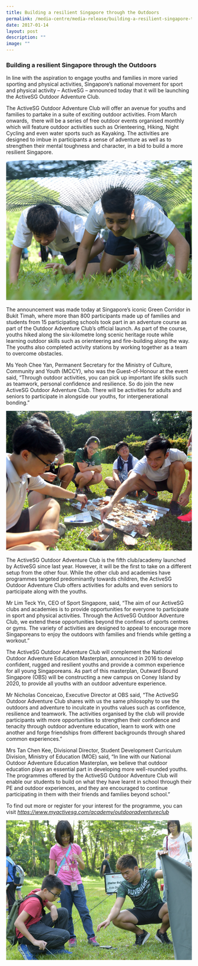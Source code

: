 ```yaml
---
title: Building a resilient Singapore through the Outdoors
permalink: /media-centre/media-release/building-a-resilient-singapore-through-the-outdoors/
date: 2017-01-14
layout: post
description: ""
image: ""
---
```

### **Building a resilient Singapore through the Outdoors**
In line with the aspiration to engage youths and families in more varied sporting and physical activities, Singapore’s national movement for sport and physical activity – ActiveSG – announced today that it will be launching the ActiveSG Outdoor Adventure Club.

The ActiveSG Outdoor Adventure Club will offer an avenue for youths and families to partake in a suite of exciting outdoor activities. From March onwards,  there will be a series of free outdoor events organised monthly which will feature outdoor activities such as Orienteering, Hiking, Night Cycling and even water sports such as Kayaking. The activities are designed to imbue in participants a sense of adventure as well as to strengthen their mental toughness and character, in a bid to build a more resilient Singapore.

![](/images/Media%20Centre/Media%20Release/2017/January/Two%20students%20from%20Broadrick%20Sec%20race%20against%20one%20another%20in%20a%20leopard%20crawl%20competition.jpeg)

The announcement was made today at Singapore’s iconic Green Corridor in Bukit Timah, where more than 800 participants made up of families and students from 15 participating schools took part in an adventure course as part of the Outdoor Adventure Club’s official launch. As part of the course, youths hiked along the six-kilometre long scenic heritage route while learning outdoor skills such as orienteering and fire-building along the way. The youths also completed activity stations by working together as a team to overcome obstacles.

Ms Yeoh Chee Yan, Permanent Secretary for the Ministry of Culture, Community and Youth (MCCY), who was the Guest-of-Honour at the event said, “Through outdoor activities, you can pick up important life skills such as teamwork, personal confidence and resilience. So do join the new ActiveSG Outdoor Adventure Club. There will be activities for adults and seniors to participate in alongside our youths, for intergenerational bonding.”

![](/images/Media%20Centre/Media%20Release/2017/January/Students%20from%20ITE%20College%20working%20together%20to%20start%20a%20fire%20with%20a%20flint%20Credit%20to%20Reuters.jpeg)

The ActiveSG Outdoor Adventure Club is the fifth club/academy launched by ActiveSG since last year. However, it will be the first to take on a different setup from the other four. While the other club and academies have programmes targeted predominantly towards children, the ActiveSG Outdoor Adventure Club offers activities for adults and even seniors to participate along with the youths.

Mr Lim Teck Yin, CEO of Sport Singapore, said, “The aim of our ActiveSG clubs and academies is to provide opportunities for everyone to participate in sport and physical activities. Through the ActiveSG Outdoor Adventure Club, we extend these opportunities beyond the confines of sports centres or gyms. The variety of activities are designed to appeal to encourage more Singaporeans to enjoy the outdoors with families and friends while getting a workout.”

The ActiveSG Outdoor Adventure Club will complement the National Outdoor Adventure Education Masterplan, announced in 2016 to develop confident, rugged and resilient youths and provide a common experience for all young Singaporeans. As part of this masterplan, Outward Bound Singapore (OBS) will be constructing a new campus on Coney Island by 2020, to provide all youths with an outdoor adventure experience.

Mr Nicholas Conceicao, Executive Director at OBS said, “The ActiveSG Outdoor Adventure Club shares with us the same philosophy to use the outdoors and adventure to inculcate in youths values such as confidence, resilience and teamwork. The activities organised by the club will provide participants with more opportunities to strengthen their confidence and tenacity through outdoor adventure education, learn to work with one another and forge friendships from different backgrounds through shared common experiences.”

Mrs Tan Chen Kee, Divisional Director, Student Development Curriculum Division, Ministry of Education (MOE) said, “In line with our National Outdoor Adventure Education Masterplan, we believe that outdoor education plays an essential part in developing more well-rounded youths. The programmes offered by the ActiveSG Outdoor Adventure Club will enable our students to build on what they have learnt in school through their PE and outdoor experiences, and they are encouraged to continue participating in them with their friends and families beyond school.”

To find out more or register for your interest for the programme, you can visit _https://www.myactivesg.com/academy/outdooradventureclub_

![](/images/Media%20Centre/Media%20Release/2017/January/An%20ActiveSG%20Outdoor%20Adventure%20Club%20instructor%20assist%20a%20child%20participant%20to%20pitch%20a%20tent.jpeg)